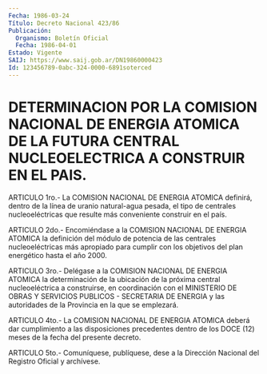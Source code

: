 ```yaml
---
Fecha: 1986-03-24
Título: Decreto Nacional 423/86
Publicación:
  Organismo: Boletín Oficial
  Fecha: 1986-04-01
Estado: Vigente
SAIJ: https://www.saij.gob.ar/DN19860000423
Id: 123456789-0abc-324-0000-6891soterced
---
```

# DETERMINACION POR LA COMISION NACIONAL DE ENERGIA ATOMICA DE LA FUTURA CENTRAL NUCLEOELECTRICA A CONSTRUIR EN EL PAIS.

<a id="1"></a>
ARTICULO  1ro.-  La  COMISION  NACIONAL  DE  ENERGIA ATOMICA definirá,  dentro  de  la  línea  de uranio natural-agua pesada, el tipo  de centrales nucleoeléctricas  que  resulte  más  conveniente construir en el país.

<a id="2"></a>
ARTICULO  2do.- Encomiéndase a la COMISION NACIONAL DE ENERGIA ATOMICA la definición  del  módulo  de  potencia  de  las centrales nucleoeléctricas  más apropiado para cumplir con los objetivos  del plan energético hasta el año 2000.

<a id="3"></a>
ARTICULO  3ro.-  Delégase  a  la  COMISION NACIONAL DE ENERGIA ATOMICA  la determinación de la ubicación  de  la  próxima  central nucleoeléctrica  a  construirse,  en coordinación con el MINISTERIO DE  OBRAS    Y SERVICIOS PUBLICOS - SECRETARIA  DE  ENERGIA  y  las autoridades  de      la  Provincia  en  la  que  se  emplezará.

<a id="4"></a>
ARTICULO  4to.- La COMISION NACIONAL DE ENERGIA ATOMICA deberá dar cumplimiento  a  las  disposiciones  precedentes  dentro de los DOCE (12) meses de la fecha del presente decreto.

<a id="5"></a>
ARTICULO  5to.-  Comuníquese,  publíquese, dese a la Dirección Nacional del Registro Oficial y archívese.